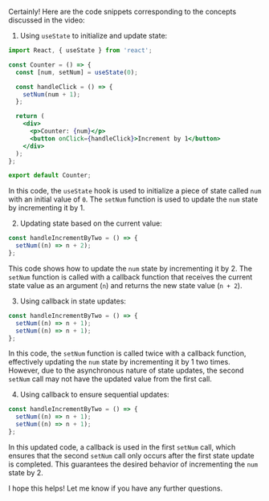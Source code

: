 Certainly! Here are the code snippets corresponding to the concepts discussed in the video:

1. Using `useState` to initialize and update state:

```jsx
import React, { useState } from 'react';

const Counter = () => {
  const [num, setNum] = useState(0);

  const handleClick = () => {
    setNum(num + 1);
  };

  return (
    <div>
      <p>Counter: {num}</p>
      <button onClick={handleClick}>Increment by 1</button>
    </div>
  );
};

export default Counter;
```

In this code, the `useState` hook is used to initialize a piece of state called `num` with an initial value of `0`. The `setNum` function is used to update the `num` state by incrementing it by 1.

2. Updating state based on the current value:

```jsx
const handleIncrementByTwo = () => {
  setNum((n) => n + 2);
};
```

This code shows how to update the `num` state by incrementing it by 2. The `setNum` function is called with a callback function that receives the current state value as an argument (`n`) and returns the new state value (`n + 2`).

3. Using callback in state updates:

```jsx
const handleIncrementByTwo = () => {
  setNum((n) => n + 1);
  setNum((n) => n + 1);
};
```

In this code, the `setNum` function is called twice with a callback function, effectively updating the `num` state by incrementing it by 1 two times. However, due to the asynchronous nature of state updates, the second `setNum` call may not have the updated value from the first call.

4. Using callback to ensure sequential updates:

```jsx
const handleIncrementByTwo = () => {
  setNum((n) => n + 1);
  setNum((n) => n + 1);
};
```

In this updated code, a callback is used in the first `setNum` call, which ensures that the second `setNum` call only occurs after the first state update is completed. This guarantees the desired behavior of incrementing the `num` state by 2.

I hope this helps! Let me know if you have any further questions.